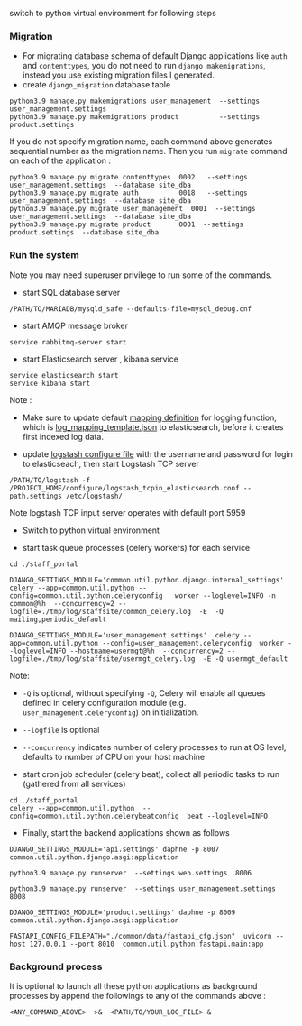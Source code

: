 
switch to python virtual environment for following steps

### Migration

* For migrating database schema of default Django applications like `auth` and `contenttypes`, you do not need to run `django makemigrations`, instead you use existing migration files I generated.
* create `django_migration` database table

```
python3.9 manage.py makemigrations user_management  --settings user_management.settings
python3.9 manage.py makemigrations product          --settings product.settings
```
If you do not specify migration name, each command above generates sequential number as the migration name. Then you run `migrate` command on each of the application :
```
python3.9 manage.py migrate contenttypes  0002   --settings user_management.settings  --database site_dba
python3.9 manage.py migrate auth          0018   --settings user_management.settings  --database site_dba
python3.9 manage.py migrate user_management  0001  --settings user_management.settings  --database site_dba
python3.9 manage.py migrate product       0001  --settings product.settings  --database site_dba
```

### Run the system

Note you may need superuser privilege to run some of the commands.

* start SQL database server
```
/PATH/TO/MARIADB/mysqld_safe --defaults-file=mysql_debug.cnf
```

* start AMQP message broker
```
service rabbitmq-server start
```

* start Elasticsearch server , kibana service
```
service elasticsearch start
service kibana start
```
Note :
* Make sure to update default [mapping definition](https://github.com/metalalive/EnvToolSetupJunkBox/blob/master/elasticsearch/5.6/basic_usage_cheatsheet.md#mapping) for logging function, which is [log_mapping_template.json](./configure/log_mapping_template.json) to elasticsearch, before it creates first indexed log data.


* update [logstash configure file](./configure/logstash_tcpin_elasticsearch.conf) with the username and password for login to elasticseach, then start Logstash TCP server
```
/PATH/TO/logstash -f  /PROJECT_HOME/configure/logstash_tcpin_elasticsearch.conf --path.settings /etc/logstash/
```
Note logstash TCP input server operates with default port 5959

* Switch to python virtual environment 

* start task queue processes (celery workers) for each service
```
cd ./staff_portal

DJANGO_SETTINGS_MODULE='common.util.python.django.internal_settings' celery --app=common.util.python --config=common.util.python.celeryconfig   worker --loglevel=INFO -n common@%h  --concurrency=2 --logfile=./tmp/log/staffsite/common_celery.log  -E  -Q mailing,periodic_default

DJANGO_SETTINGS_MODULE='user_management.settings'  celery --app=common.util.python --config=user_management.celeryconfig  worker --loglevel=INFO --hostname=usermgt@%h  --concurrency=2 --logfile=./tmp/log/staffsite/usermgt_celery.log  -E -Q usermgt_default
```
Note:
*  `-Q` is optional, without specifying `-Q`, Celery will enable all queues defined in celery configuration module (e.g. `user_management.celeryconfig`) on initialization.
* `--logfile` is optional
* `--concurrency` indicates number of celery processes to run at OS level, defaults to number of CPU on your host machine


* start cron job scheduler (celery beat), collect all periodic tasks to run (gathered from all services)
```
cd ./staff_portal
celery --app=common.util.python  --config=common.util.python.celerybeatconfig  beat --loglevel=INFO
```

* Finally, start the backend applications shown as follows
```
DJANGO_SETTINGS_MODULE='api.settings' daphne -p 8007  common.util.python.django.asgi:application

python3.9 manage.py runserver  --settings web.settings  8006

python3.9 manage.py runserver  --settings user_management.settings  8008

DJANGO_SETTINGS_MODULE='product.settings' daphne -p 8009  common.util.python.django.asgi:application

FASTAPI_CONFIG_FILEPATH="./common/data/fastapi_cfg.json"  uvicorn --host 127.0.0.1 --port 8010  common.util.python.fastapi.main:app 
```

### Background process
It is optional to launch all these python applications as background processes by append the followings to any of the commands above :
```
<ANY_COMMAND_ABOVE>  >&  <PATH/TO/YOUR_LOG_FILE> &
```


